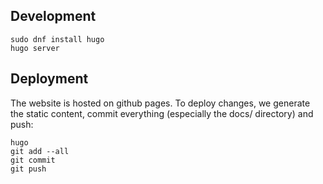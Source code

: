 ## Development

```shell
sudo dnf install hugo
hugo server
```

## Deployment
The website is hosted on github pages. To deploy
changes, we generate the static content, commit
everything (especially the docs/ directory) and
push:


```shell
hugo
git add --all
git commit
git push
```
